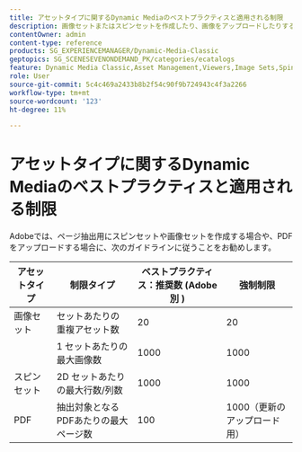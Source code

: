 ```yaml
---
title: アセットタイプに関するDynamic Mediaのベストプラクティスと適用される制限
description: 画像セットまたはスピンセットを作成したり、画像をアップロードしたりする際の、ベストプラクティスと適用される制限について説明します。PDF
contentOwner: admin
content-type: reference
products: SG_EXPERIENCEMANAGER/Dynamic-Media-Classic
geptopics: SG_SCENESEVENONDEMAND_PK/categories/ecatalogs
feature: Dynamic Media Classic,Asset Management,Viewers,Image Sets,Spin Sets,eCatalog
role: User
source-git-commit: 5c4c469a2433b8b2f54c90f9b724943c4f3a2266
workflow-type: tm+mt
source-wordcount: '123'
ht-degree: 11%

---
```



# アセットタイプに関するDynamic Mediaのベストプラクティスと適用される制限

Adobeでは、ページ抽出用にスピンセットや画像セットを作成する場合や、PDFをアップロードする場合に、次のガイドラインに従うことをお勧めします。

| アセットタイプ | 制限タイプ | ベストプラクティス：推奨数 (Adobe別 ) | 強制制限 |
| --- | --- | --- | --- |
| 画像セット | セットあたりの重複アセット数 | 20 | 20 |
|  | 1 セットあたりの最大画像数 | 1000 | 1000 |
| スピンセット | 2D セットあたりの最大行数/列数 | 1000 | 1000 |
| PDF | 抽出対象となるPDFあたりの最大ページ数 | 100 | 1000（更新のアップロード用） |